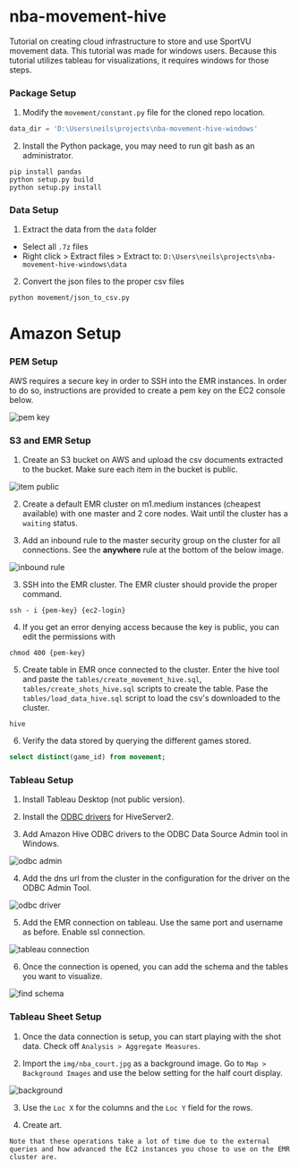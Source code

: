 # nba-movement-hive
Tutorial on creating cloud infrastructure to store and use SportVU movement data. This tutorial was made for windows users. Because this tutorial utilizes tableau for visualizations, it requires windows for those steps.

### Package Setup

1. Modify the `movement/constant.py` file for the cloned repo location.

```py
data_dir = 'D:\Users\neils\projects\nba-movement-hive-windows'
```

2. Install the Python package, you may need to run git bash as an administrator.

```
pip install pandas
python setup.py build
python setup.py install
```

### Data Setup

1. Extract the data from the `data` folder
- Select all `.7z` files
- Right click > Extract files > Extract to: `D:\Users\neils\projects\nba-movement-hive-windows\data`

2. Convert the json files to the proper csv files

```
python movement/json_to_csv.py
```

# Amazon Setup

### PEM Setup

AWS requires a secure key in order to SSH into the EMR instances. In order to do so, instructions are provided to create a pem key on the EC2 console below.

![pem key](img/pem-creation.png)

### S3 and EMR Setup

1. Create an S3 bucket on AWS and upload the csv documents extracted to the bucket. Make sure each item in the bucket is public.

![item public](img/s3-public.png)

2. Create a default EMR cluster on m1.medium instances (cheapest available) with one master and 2 core nodes. Wait until the cluster has a `waiting` status.

3. Add an inbound rule to the master security group on the cluster for all connections. See the **anywhere** rule at the bottom of the below image.

![inbound rule](img/inbound-rule-anywhere.png)

3. SSH into the EMR cluster. The EMR cluster should provide the proper command.
```
ssh - i {pem-key} {ec2-login}
```

4. If you get an error denying access because the key is public, you can edit the permissions with
```
chmod 400 {pem-key}
```

5. Create table in EMR once connected to the cluster. Enter the hive tool and paste the `tables/create_movement_hive.sql`, `tables/create_shots_hive.sql` scripts to create the table. Pase the `tables/load_data_hive.sql` script to load the csv's downloaded to the cluster.
```
hive
```

6. Verify the data stored by querying the different games stored.
```sql
select distinct(game_id) from movement;
```

### Tableau Setup

1. Install Tableau Desktop (not public version).

2. Install the [ODBC drivers](https://s3.amazonaws.com/amazon-odbc-jdbc-drivers/public/AmazonHiveODBC_1.1.1.1001.zip) for HiveServer2.

3. Add Amazon Hive ODBC drivers to the ODBC Data Source Admin tool in Windows.

![odbc admin](img/odbc-admin.png)

4. Add the dns url from the cluster in the configuration for the driver on the ODBC Admin Tool.

![odbc driver](img/odbc-driver.png)

5. Add the EMR connection on tableau. Use the same port and username as before. Enable ssl connection.

![tableau connection](img/tableau-connection.png)

6. Once the connection is opened, you can add the schema and the tables you want to visualize.

![find schema](img/find-schema.png)

### Tableau Sheet Setup

1. Once the data connection is setup, you can start playing with the shot data. Check off `Analysis > Aggregate Measures`.

2. Import the `img/nba_court.jpg` as a background image. Go to `Map > Background Images` and use the below setting for the half court display.

![background](img/bg-img-setting.png)

3. Use the `Loc X` for the columns and the `Loc Y` field for the rows.

4. Create art.

```
Note that these operations take a lot of time due to the external queries and how advanced the EC2 instances you chose to use on the EMR cluster are.
```
